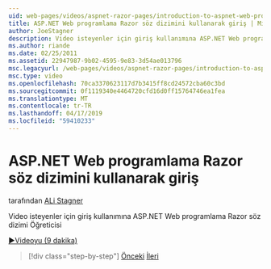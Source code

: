 ```yaml
---
uid: web-pages/videos/aspnet-razor-pages/introduction-to-aspnet-web-programming-using-the-razor-syntax
title: ASP.NET Web programlama Razor söz dizimini kullanarak giriş | Microsoft Docs
author: JoeStagner
description: Video isteyenler için giriş kullanımına ASP.NET Web programlama Razor söz dizimi Öğreticisi
ms.author: riande
ms.date: 02/25/2011
ms.assetid: 22947987-9b02-4595-9e83-3d54ae013796
msc.legacyurl: /web-pages/videos/aspnet-razor-pages/introduction-to-aspnet-web-programming-using-the-razor-syntax
msc.type: video
ms.openlocfilehash: 70ca3370623117d7b3415ff8cd24572cba60c3bd
ms.sourcegitcommit: 0f1119340e4464720cfd16d0ff15764746ea1fea
ms.translationtype: MT
ms.contentlocale: tr-TR
ms.lasthandoff: 04/17/2019
ms.locfileid: "59410233"
---
```

# <a name="introduction-to-aspnet-web-programming-using-the-razor-syntax"></a>ASP.NET Web programlama Razor söz dizimini kullanarak giriş

tarafından [ALi Stagner](https://github.com/JoeStagner)

Video isteyenler için giriş kullanımına ASP.NET Web programlama Razor söz dizimi Öğreticisi

[&#9654;Videoyu (9 dakika)](https://channel9.msdn.com/Blogs/ASP-NET-Site-Videos/introduction-to-aspnet-web-programming-using-the-razor-syntax)

> [!div class="step-by-step"]
> [Önceki](getting-started-with-webmatrix-and-aspnet-web-pages.md)
> [İleri](creating-a-consistent-look-part-1.md)
